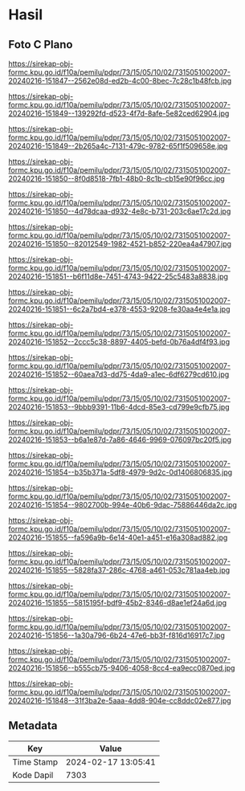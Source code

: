 # Hasil

## Foto C Plano

https://sirekap-obj-formc.kpu.go.id/f10a/pemilu/pdpr/73/15/05/10/02/7315051002007-20240216-151847--2562e08d-ed2b-4c00-8bec-7c28c1b48fcb.jpg

https://sirekap-obj-formc.kpu.go.id/f10a/pemilu/pdpr/73/15/05/10/02/7315051002007-20240216-151849--139292fd-d523-4f7d-8afe-5e82ced62904.jpg

https://sirekap-obj-formc.kpu.go.id/f10a/pemilu/pdpr/73/15/05/10/02/7315051002007-20240216-151849--2b265a4c-7131-479c-9782-65f1f509658e.jpg

https://sirekap-obj-formc.kpu.go.id/f10a/pemilu/pdpr/73/15/05/10/02/7315051002007-20240216-151850--8f0d8518-7fb1-48b0-8c1b-cb15e90f96cc.jpg

https://sirekap-obj-formc.kpu.go.id/f10a/pemilu/pdpr/73/15/05/10/02/7315051002007-20240216-151850--4d78dcaa-d932-4e8c-b731-203c6ae17c2d.jpg

https://sirekap-obj-formc.kpu.go.id/f10a/pemilu/pdpr/73/15/05/10/02/7315051002007-20240216-151850--82012549-1982-4521-b852-220ea4a47907.jpg

https://sirekap-obj-formc.kpu.go.id/f10a/pemilu/pdpr/73/15/05/10/02/7315051002007-20240216-151851--b6f11d8e-7451-4743-9422-25c5483a8838.jpg

https://sirekap-obj-formc.kpu.go.id/f10a/pemilu/pdpr/73/15/05/10/02/7315051002007-20240216-151851--6c2a7bd4-e378-4553-9208-fe30aa4e4e1a.jpg

https://sirekap-obj-formc.kpu.go.id/f10a/pemilu/pdpr/73/15/05/10/02/7315051002007-20240216-151852--2ccc5c38-8897-4405-befd-0b76a4df4f93.jpg

https://sirekap-obj-formc.kpu.go.id/f10a/pemilu/pdpr/73/15/05/10/02/7315051002007-20240216-151852--60aea7d3-dd75-4da9-a1ec-6df6279cd610.jpg

https://sirekap-obj-formc.kpu.go.id/f10a/pemilu/pdpr/73/15/05/10/02/7315051002007-20240216-151853--9bbb9391-11b6-4dcd-85e3-cd799e9cfb75.jpg

https://sirekap-obj-formc.kpu.go.id/f10a/pemilu/pdpr/73/15/05/10/02/7315051002007-20240216-151853--b6a1e87d-7a86-4646-9969-076097bc20f5.jpg

https://sirekap-obj-formc.kpu.go.id/f10a/pemilu/pdpr/73/15/05/10/02/7315051002007-20240216-151854--b35b371a-5df8-4979-9d2c-0d1406806835.jpg

https://sirekap-obj-formc.kpu.go.id/f10a/pemilu/pdpr/73/15/05/10/02/7315051002007-20240216-151854--9802700b-994e-40b6-9dac-75886446da2c.jpg

https://sirekap-obj-formc.kpu.go.id/f10a/pemilu/pdpr/73/15/05/10/02/7315051002007-20240216-151855--fa596a9b-6e14-40e1-a451-e16a308ad882.jpg

https://sirekap-obj-formc.kpu.go.id/f10a/pemilu/pdpr/73/15/05/10/02/7315051002007-20240216-151855--5828fa37-286c-4768-a461-053c781aa4eb.jpg

https://sirekap-obj-formc.kpu.go.id/f10a/pemilu/pdpr/73/15/05/10/02/7315051002007-20240216-151855--5815195f-bdf9-45b2-8346-d8ae1ef24a6d.jpg

https://sirekap-obj-formc.kpu.go.id/f10a/pemilu/pdpr/73/15/05/10/02/7315051002007-20240216-151856--1a30a796-6b24-47e6-bb3f-f816d16917c7.jpg

https://sirekap-obj-formc.kpu.go.id/f10a/pemilu/pdpr/73/15/05/10/02/7315051002007-20240216-151856--b555cb75-9406-4058-8cc4-ea9ecc0870ed.jpg

https://sirekap-obj-formc.kpu.go.id/f10a/pemilu/pdpr/73/15/05/10/02/7315051002007-20240216-151848--31f3ba2e-5aaa-4dd8-904e-cc8ddc02e877.jpg


## Metadata

| Key        | Value               |
| ---------- | ------------------- |
| Time Stamp | 2024-02-17 13:05:41 |
| Kode Dapil | 7303                |




